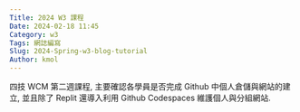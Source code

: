 ```yaml
---
Title: 2024 W3 課程
Date: 2024-02-18 11:45
Category: w3
Tags: 網誌編寫
Slug: 2024-Spring-w3-blog-tutorial
Author: kmol
---
```


四技 WCM 第二週課程, 主要確認各學員是否完成 Github 中個人倉儲與網站的建立, 並且除了 Replit 還導入利用 Github Codespaces 維護個人與分組網站.

<!-- PELICAN_END_SUMMARY -->